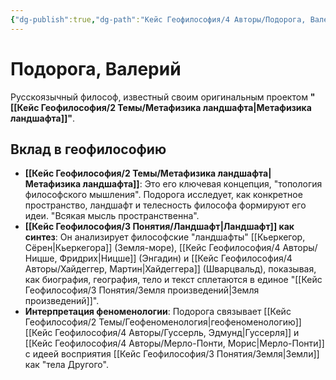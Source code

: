 ```yaml
---
{"dg-publish":true,"dg-path":"Кейс Геофилософия/4 Авторы/Подорога, Валерий","permalink":"/kejs-geofilosofiya/4-avtory/podoroga-valerij/","dgShowLocalGraph":true}
---
```


# Подорога, Валерий

Русскоязычный философ, известный своим оригинальным проектом **"[[Кейс Геофилософия/2 Темы/Метафизика ландшафта\|Метафизика ландшафта]]"**.

## Вклад в геофилософию
- **[[Кейс Геофилософия/2 Темы/Метафизика ландшафта\|Метафизика ландшафта]]**: Это его ключевая концепция, "топология философского мышления". Подорога исследует, как конкретное пространство, ландшафт и телесность философа формируют его идеи. "Всякая мысль пространственна".
- **[[Кейс Геофилософия/3 Понятия/Ландшафт\|Ландшафт]] как синтез**: Он анализирует философские "ландшафты" [[Кьеркегор, Сёрен\|Кьеркегора]] (Земля-море), [[Кейс Геофилософия/4 Авторы/Ницше, Фридрих\|Ницше]] (Энгадин) и [[Кейс Геофилософия/4 Авторы/Хайдеггер, Мартин\|Хайдеггера]] (Шварцвальд), показывая, как биография, география, тело и текст сплетаются в единое "[[Кейс Геофилософия/3 Понятия/Земля произведений\|Земля произведений]]".
- **Интерпретация феноменологии**: Подорога связывает [[Кейс Геофилософия/2 Темы/Геофеноменология\|геофеноменологию]] [[Кейс Геофилософия/4 Авторы/Гуссерль, Эдмунд\|Гуссерля]] и [[Кейс Геофилософия/4 Авторы/Мерло-Понти, Морис\|Мерло-Понти]] с идеей восприятия [[Кейс Геофилософия/3 Понятия/Земля\|Земли]] как "тела Другого".